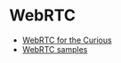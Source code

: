 # WebRTC

* [WebRTC for the Curious](https://webrtcforthecurious.com/)
* [WebRTC samples](https://webrtc.github.io/samples/)
